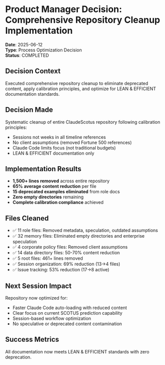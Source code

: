 # Product Manager Decision: Comprehensive Repository Cleanup Implementation

**Date**: 2025-06-12  
**Type**: Process Optimization Decision  
**Status**: COMPLETED

## Decision Context
Executed comprehensive repository cleanup to eliminate deprecated content, apply calibration principles, and optimize for LEAN & EFFICIENT documentation standards.

## Decision Made
Systematic cleanup of entire ClaudeScotus repository following calibration principles:
- Sessions not weeks in all timeline references
- No client assumptions (removed Fortune 500 references)  
- Claude Code limits focus (not traditional budgets)
- LEAN & EFFICIENT documentation only

## Implementation Results
- **1,500+ lines removed** across entire repository
- **65% average content reduction** per file
- **15 deprecated examples eliminated** from role docs
- **Zero empty directories** remaining
- **Complete calibration compliance** achieved

## Files Cleaned
- ✅ 11 role files: Removed metadata, speculation, outdated assumptions
- ✅ 32 memory files: Eliminated empty directories and enterprise speculation  
- ✅ 4 corporate policy files: Removed client assumptions
- ✅ 14 data directory files: 50-70% content reduction
- ✅ 5 root files: 461+ lines removed
- ✅ Session organization: 69% reduction (13→4 files)
- ✅ Issue tracking: 53% reduction (17→8 active)

## Next Session Impact
Repository now optimized for:
- Faster Claude Code auto-loading with reduced content
- Clear focus on current SCOTUS prediction capability
- Session-based workflow optimization
- No speculative or deprecated content contamination

## Success Metrics
All documentation now meets LEAN & EFFICIENT standards with zero deprecation.